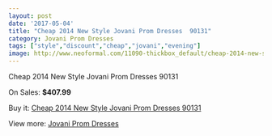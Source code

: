 ```yaml
---
layout: post
date: '2017-05-04'
title: "Cheap 2014 New Style Jovani Prom Dresses  90131"
category: Jovani Prom Dresses
tags: ["style","discount","cheap","jovani","evening"]
image: http://www.neoformal.com/11090-thickbox_default/cheap-2014-new-style-jovani-prom-dresses-90131.jpg
---
```

Cheap 2014 New Style Jovani Prom Dresses  90131

On Sales: **$407.99**
<a href="https://www.neoformal.com/en/jovani-prom-dresses-2014/3938-cheap-2014-new-style-jovani-prom-dresses-90131.html"><amp-img layout="responsive" width="600" height="600" src="//www.neoformal.com/11090-thickbox_default/cheap-2014-new-style-jovani-prom-dresses-90131.jpg" alt="Cheap 2014 New Style Jovani Prom Dresses  90131 0" /></a>
<a href="https://www.neoformal.com/en/jovani-prom-dresses-2014/3938-cheap-2014-new-style-jovani-prom-dresses-90131.html"><amp-img layout="responsive" width="600" height="600" src="//www.neoformal.com/11091-thickbox_default/cheap-2014-new-style-jovani-prom-dresses-90131.jpg" alt="Cheap 2014 New Style Jovani Prom Dresses  90131 1" /></a>

Buy it: [Cheap 2014 New Style Jovani Prom Dresses  90131](https://www.neoformal.com/en/jovani-prom-dresses-2014/3938-cheap-2014-new-style-jovani-prom-dresses-90131.html "Cheap 2014 New Style Jovani Prom Dresses  90131")

View more: [Jovani Prom Dresses](https://www.neoformal.com/en/53-jovani-prom-dresses-2014 "Jovani Prom Dresses")